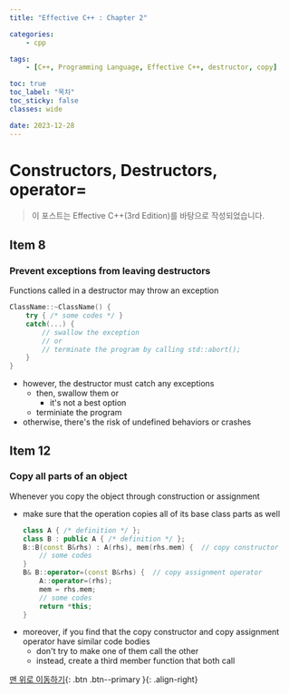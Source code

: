 ```yaml
---
title: "Effective C++ : Chapter 2"

categories:
    - cpp

tags:
    - [C++, Programming Language, Effective C++, destructor, copy]

toc: true
toc_label: "목차"
toc_sticky: false
classes: wide

date: 2023-12-28
---
```


# Constructors, Destructors, operator=

> 이 포스트는 Effective C++(3rd Edition)를 바탕으로 작성되었습니다.

## Item 8

### Prevent exceptions from leaving destructors
Functions called in a destructor may throw an exception
```c++
ClassName::~ClassName() {
    try { /* some codes */ }
    catch(...) {
        // swallow the exception
        // or
        // terminate the program by calling std::abort();
    }
}
```
- however, the destructor must catch any exceptions
    * then, swallow them or
        + it's not a best option
    * terminiate the program
- otherwise, there's the risk of undefined behaviors or crashes 


## Item 12

### Copy all parts of an object
Whenever you copy the object through construction or assignment
- make sure that the operation copies all of its base class parts as well
    ```c++
    class A { /* definition */ };
    class B : public A { /* definition */ };
    B::B(const B&rhs) : A(rhs), mem(rhs.mem) {  // copy constructor
        // some codes
    }
    B& B::operator=(const B&rhs) {  // copy assignment operator
        A::operator=(rhs);
        mem = rhs.mem;
        // some codes
        return *this;
    }
    ```
- moreover, if you find that the copy constructor and copy assignment operator have similar code bodies
    * don't try to make one of them call the other
    * instead, create a third member function that both call  

[맨 위로 이동하기](#){: .btn .btn--primary }{: .align-right}